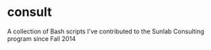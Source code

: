 # consult
A collection of Bash scripts I've contributed to the Sunlab Consulting program since Fall 2014
